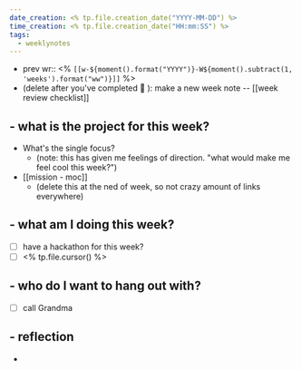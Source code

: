 ```yaml
---
date_creation: <% tp.file.creation_date("YYYY-MM-DD") %>
time_creation: <% tp.file.creation_date("HH:mm:SS") %>
tags:
  - weeklynotes
---
```

- prev wr:: <% `[[w-${moment().format("YYYY")}-W${moment().subtract(1, 'weeks').format("ww")}]]` %>
- (delete after you've completed 💙 ): make a new week note -- [[week review checklist]]

## - what is the project for this week?
- What's the single focus?
	- (note: this has given me feelings of direction. "what would make me feel cool this week?")
- [[mission - moc]]
	- (delete this at the ned of week, so not crazy amount of links everywhere)

##  - what am I doing this week?
- [ ] have a hackathon for this week?
- [ ] <% tp.file.cursor() %>

## - who do I want to hang out with?
- [ ] call Grandma

## - reflection
- 